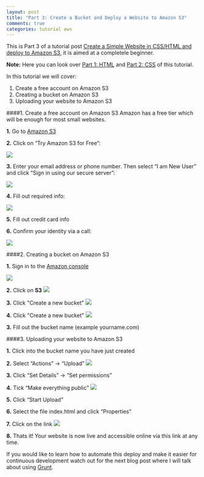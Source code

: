 ```yaml
---
layout: post
title: "Part 3: Create a Bucket and Deploy a Website to Amazon S3"
comments: true
categories: tutorial aws
---
```


This is Part 3 of a tutorial post [Create a Simple Website in CSS/HTML and deploy to Amazon S3](http://blog.lilianakastilio.co.uk/blog/2015/12/03/create-a-simple-website-in-css-and-html-and-deploy-to-amazon-s3), it is aimed at a completele beginner. 

**Note:**  Here you can look over [Part 1: HTML](http://blog.lilianakastilio.co.uk/blog/2015/12/03/create-a-simple-website-in-css-and-html-and-deploy-to-amazon-s3/) and [Part 2: CSS](http://blog.lilianakastilio.co.uk/blog/2015/12/30/create-a-simple-website-in-css-and-html-2/) of this tutorial.

In this tutorial we will cover:

1. Create a free account on Amazon S3
2. Creating a bucket on Amazon S3
3. Uploading your website to Amazon S3


####1. Create a free account on Amazon S3
Amazon has a free tier which will be enough for most small websites.

**1.** Go to [Amazon S3](https://aws.amazon.com/s3/)

**2.** Click on “Try Amazon S3 for Free”:

![](http://www.lilianakastilio.co.uk/images/2015-12-03-create-a-simple-website-in-css-and-html-and-deploy-to-amazon-s3/amazonsignup1.png)

**3.** Enter your email address or phone number. Then select  “I am  New User” and click “Sign in using our secure server”:

![](http://www.lilianakastilio.co.uk/images/2015-12-03-create-a-simple-website-in-css-and-html-and-deploy-to-amazon-s3/amazonsignup2.png)

**4.** Fill out required info:

![](http://www.lilianakastilio.co.uk/images/2015-12-03-create-a-simple-website-in-css-and-html-and-deploy-to-amazon-s3/amazonsignup3.png)

**5.**  Fill out credit card info

**6.**  Confirm your identity via a call:

![](http://www.lilianakastilio.co.uk/images/2015-12-03-create-a-simple-website-in-css-and-html-and-deploy-to-amazon-s3/amazonsignup4.png)

####2. Creating a bucket on Amazon S3

**1.** Sign in to the [Amazon console](https://aws.amazon.com/s3/)

![](http://www.lilianakastilio.co.uk/images/2015-12-03-create-a-simple-website-in-css-and-html-and-deploy-to-amazon-s3/amazonconsole-s3.png)

**2.** Click on **S3**
![](http://www.lilianakastilio.co.uk/images/2015-12-03-create-a-simple-website-in-css-and-html-and-deploy-to-amazon-s3/s3-signed-in.png)

**3.** Click "Create a new bucket"
![](http://www.lilianakastilio.co.uk/images/2015-12-03-create-a-simple-website-in-css-and-html-and-deploy-to-amazon-s3/create-new-bucket.png)

**4.** Click "Create a new bucket"
![](http://www.lilianakastilio.co.uk/images/2015-12-03-create-a-simple-website-in-css-and-html-and-deploy-to-amazon-s3/create-new-bucket.png)

**3.** Fill out the bucket name (example yourname.com)

####3. Uploading your website to Amazon S3

**1.** Click into the bucket name you have just created

**2.** Select “Actions” →  “Upload”
![](http://www.lilianakastilio.co.uk/images/2015-12-03-create-a-simple-website-in-css-and-html-and-deploy-to-amazon-s3/upload.png)

**3.** Click “Set Details” → “Set permissions”

**4.** Tick “Make everything public”
![](http://www.lilianakastilio.co.uk/images/2015-12-03-create-a-simple-website-in-css-and-html-and-deploy-to-amazon-s3/makepublic.png)

**5.** Click “Start Upload”

**6.** Select the file index.html and click “Properties”

**7.** Click on the link
![](http://www.lilianakastilio.co.uk/images/2015-12-03-create-a-simple-website-in-css-and-html-and-deploy-to-amazon-s3/index.png)

**8.** Thats it! Your website is now live and accessible online via this link at any time.

If you would like to learn how to automate this deploy and make it easier for continuous development watch out for the next blog post where I will talk about using [Grunt](http://gruntjs.com/).


